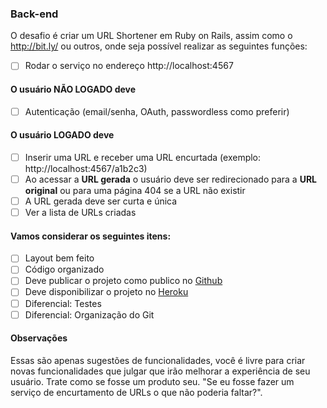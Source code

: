 ### Back-end

O desafio é criar um URL Shortener em Ruby on Rails, assim como o http://bit.ly/ ou outros, onde seja possível realizar as seguintes funções:

- [ ] Rodar o serviço no endereço http://localhost:4567

#### O usuário NÃO LOGADO deve
- [ ] Autenticação (email/senha, OAuth, passwordless como preferir)

#### O usuário LOGADO deve
- [ ] Inserir uma URL e receber uma URL encurtada (exemplo: http://localhost:4567/a1b2c3)
- [ ] Ao acessar a **URL gerada** o usuário deve ser redirecionado para a **URL original** ou para uma página 404 se a URL não existir
- [ ] A URL gerada deve ser curta e única
- [ ] Ver a lista de URLs criadas

#### Vamos considerar os seguintes itens:

- [ ] Layout bem feito
- [ ] Código organizado
- [ ] Deve publicar o projeto como publico no [Github](https://github.com/)
- [ ] Deve disponibilizar o projeto no [Heroku](https://www.heroku.com/)
- [ ] Diferencial: Testes
- [ ] Diferencial: Organização do Git

#### Observações
Essas são apenas sugestões de funcionalidades, você é livre para criar novas funcionalidades que julgar que irão melhorar a experiência de seu usuário. Trate como se fosse um produto seu. "Se eu fosse fazer um serviço de encurtamento de URLs o que não poderia faltar?".
